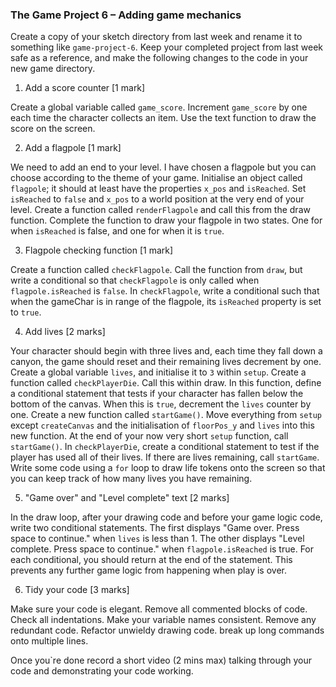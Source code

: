 ### The Game Project 6 – Adding game mechanics

Create a copy of your sketch directory from last week and rename it to something like `game-project-6`. Keep your completed project from last week safe as a reference, and make the following changes to the code in your new game directory.

1. Add a score counter [1 mark]

Create a global variable called `game_score`.
Increment `game_score` by one each time the character collects an item.
Use the text function to draw the score on the screen.

2. Add a flagpole [1 mark]

We need to add an end to your level. I have chosen a flagpole but you can choose according to the theme of your game.
Initialise an object called `flagpole`; it should at least have the properties `x_pos` and `isReached`.
Set `isReached` to `false` and `x_pos` to a world position at the very end of your level.
Create a function called `renderFlagpole` and call this from the draw function.
Complete the function to draw your flagpole in two states. One for when `isReached` is false, and one for when it is `true`.

3. Flagpole checking function [1 mark]

Create a function called `checkFlagpole`.
Call the function from `draw`, but write a conditional so that `checkFlagpole` is only called when `flagpole.isReached` is `false`.
In `checkFlagpole`, write a conditional such that when the gameChar is in range of the flagpole, its `isReached` property is set to `true`.

4. Add lives [2 marks]

Your character should begin with three lives and, each time they fall down a canyon, the game should reset and their remaining lives decrement by one.
Create a global variable `lives`, and initialise it to `3` within `setup`.
Create a function called `checkPlayerDie`. Call this within draw.
In this function, define a conditional statement that tests if your character has fallen below the bottom of the canvas. When this is `true`, decrement the `lives` counter by one.
Create a new function called `startGame()`.
Move everything from `setup` except `createCanvas` and the initialisation of `floorPos_y` and `lives` into this new function.
At the end of your now very short `setup` function, call `startGame()`.
In `checkPlayerDie`, create a conditional statement to test if the player has used all of their lives. If there are lives remaining, call `startGame`.
Write some code using a `for` loop to draw life tokens onto the screen so that you can keep track of how many lives you have remaining.

5. "Game over" and "Level complete" text [2 marks]

In the draw loop, after your drawing code and before your game logic code, write two conditional statements.
The first displays "Game over. Press space to continue." when `lives` is less than 1.
The other displays "Level complete. Press space to continue." when `flagpole.isReached` is true.
For each conditional, you should return at the end of the statement. This prevents any further game logic from happening when play is over.

6. Tidy your code [3 marks]

Make sure your code is elegant.
Remove all commented blocks of code.
Check all indentations.
Make your variable names consistent.
Remove any redundant code.
Refactor unwieldy drawing code.
break up long commands onto multiple lines.

Once you`re done record a short video (2 mins max) talking through your code and demonstrating your code working.